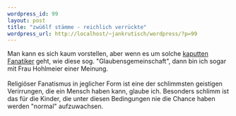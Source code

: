 ```yaml
--- 
wordpress_id: 99
layout: post
title: "zwü6lf stämme - reichlich verrückte"
wordpress_url: http://localhost/~jankrutisch/wordpress/?p=99
---
```

Man kann es sich kaum vorstellen, aber wenn es um solche <a href="http://www.spiegel.de/unispiegel/studium/0,1518,323695,00.html">kaputten Fanatiker</a> geht, wie diese sog. "Glaubensgemeinschaft", dann bin ich sogar mit Frau Hohlmeier einer Meinung.<br />
<br />
Religi&ouml;ser Fanatismus in jeglicher Form ist eine der schlimmsten geistigen Verirrungen, die ein Mensch haben kann, glaube ich. Besonders schlimm ist das f&uuml;r die Kinder, die unter diesen Bedingungen nie die Chance haben werden "normal" aufzuwachsen.<br />
<br />
